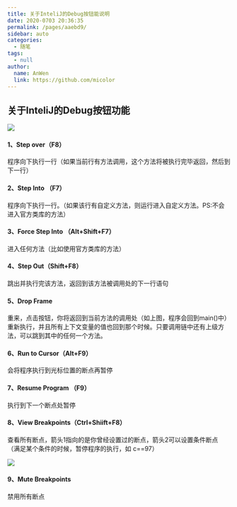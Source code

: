 ```yaml
---
title: 关于InteliJ的Debug按钮能说明
date: 2020-0703 20:36:35
permalink: /pages/aaebd9/
sidebar: auto
categories: 
  - 随笔
tags: 
  - null
author: 
  name: AnWen
  link: https://github.com/micolor
---
```




## 关于InteliJ的Debug按钮功能

![](https://jsd.cdn.zzko.cn/gh/micolor/images/note/202401121440456.png)

#### 1、Step over（F8）

程序向下执行一行（如果当前行有方法调用，这个方法将被执行完毕返回，然后到下一行）

#### 2、Step Into （F7）

程序向下执行一行。（如果该行有自定义方法，则运行进入自定义方法。PS:不会进入官方类库的方法）

#### 3、Force Step Into （Alt+Shift+F7）

进入任何方法（比如使用官方类库的方法）

#### 4、Step Out（Shift+F8）

跳出并执行完该方法，返回到该方法被调用处的下一行语句

#### 5、Drop Frame

重来，点击按钮，你将返回到当前方法的调用处（如上图，程序会回到main()中）重新执行，并且所有上下文变量的值也回到那个时候。只要调用链中还有上级方法，可以跳到其中的任何一个方法。

#### 6、Run to Cursor（Alt+F9）

会将程序执行到光标位置的断点再暂停

#### 7、Resume Program （F9）

执行到下一个断点处暂停

#### 8、View Breakpoints（Ctrl+Shiift+F8）

查看所有断点，箭头1指向的是你曾经设置过的断点，箭头2可以设置条件断点（满足某个条件的时候，暂停程序的执行，如 c==97）

![](https://jsd.cdn.zzko.cn/gh/micolor/images/note/202401121440526.png)

#### 9、Mute Breakpoints 

禁用所有断点

